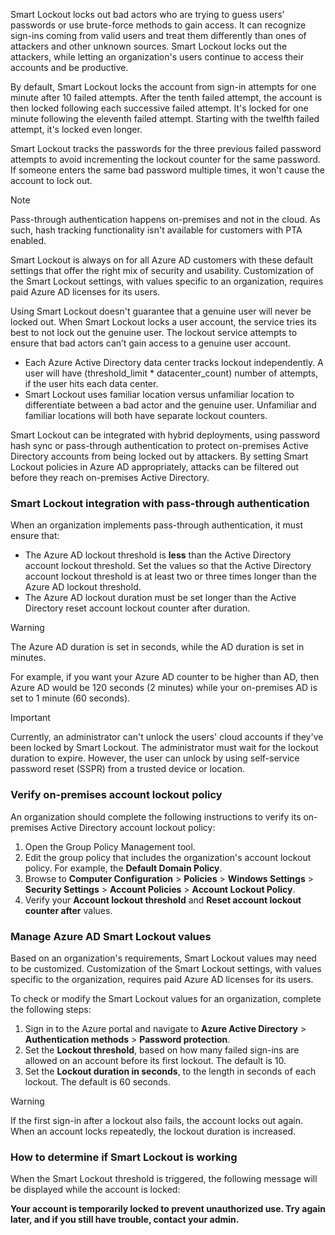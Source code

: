 Smart Lockout locks out bad actors who are trying to guess users’ passwords or use brute-force methods to gain access. It can recognize sign-ins coming from valid users and treat them differently than ones of attackers and other unknown sources. Smart Lockout locks out the attackers, while letting an organization's users continue to access their accounts and be productive.

By default, Smart Lockout locks the account from sign-in attempts for one minute after 10 failed attempts. After the tenth failed attempt, the account is then locked following each successive failed attempt. It's locked for one minute following the eleventh failed attempt. Starting with the twelfth failed attempt, it's locked even longer.

Smart Lockout tracks the passwords for the three previous failed password attempts to avoid incrementing the lockout counter for the same password. If someone enters the same bad password multiple times, it won't cause the account to lock out.

> [!NOTE]
> Pass-through authentication happens on-premises and not in the cloud. As such, hash tracking functionality isn't available for customers with PTA enabled.

Smart Lockout is always on for all Azure AD customers with these default settings that offer the right mix of security and usability. Customization of the Smart Lockout settings, with values specific to an organization, requires paid Azure AD licenses for its users.

Using Smart Lockout doesn't guarantee that a genuine user will never be locked out. When Smart Lockout locks a user account, the service tries its best to not lock out the genuine user. The lockout service attempts to ensure that bad actors can’t gain access to a genuine user account.

 -  Each Azure Active Directory data center tracks lockout independently. A user will have (threshold\_limit \* datacenter\_count) number of attempts, if the user hits each data center.
 -  Smart Lockout uses familiar location versus unfamiliar location to differentiate between a bad actor and the genuine user. Unfamiliar and familiar locations will both have separate lockout counters.

Smart Lockout can be integrated with hybrid deployments, using password hash sync or pass-through authentication to protect on-premises Active Directory accounts from being locked out by attackers. By setting Smart Lockout policies in Azure AD appropriately, attacks can be filtered out before they reach on-premises Active Directory.

### Smart Lockout integration with pass-through authentication

When an organization implements pass-through authentication, it must ensure that:

 -  The Azure AD lockout threshold is **less** than the Active Directory account lockout threshold. Set the values so that the Active Directory account lockout threshold is at least two or three times longer than the Azure AD lockout threshold.
 -  The Azure AD lockout duration must be set longer than the Active Directory reset account lockout counter after duration.

> [!WARNING]
> The Azure AD duration is set in seconds, while the AD duration is set in minutes.<br>

For example, if you want your Azure AD counter to be higher than AD, then Azure AD would be 120 seconds (2 minutes) while your on-premises AD is set to 1 minute (60 seconds).

> [!IMPORTANT]
> Currently, an administrator can't unlock the users' cloud accounts if they've been locked by Smart Lockout. The administrator must wait for the lockout duration to expire. However, the user can unlock by using self-service password reset (SSPR) from a trusted device or location.

### Verify on-premises account lockout policy

An organization should complete the following instructions to verify its on-premises Active Directory account lockout policy:

1. Open the Group Policy Management tool.
1. Edit the group policy that includes the organization's account lockout policy. For example, the **Default Domain Policy**.
1. Browse to **Computer Configuration** &gt; **Policies** &gt; **Windows Settings** &gt; **Security Settings** &gt; **Account Policies** &gt; **Account Lockout Policy**.
1. Verify your **Account lockout threshold** and **Reset account lockout counter after** values.

### Manage Azure AD Smart Lockout values

Based on an organization's requirements, Smart Lockout values may need to be customized. Customization of the Smart Lockout settings, with values specific to the organization, requires paid Azure AD licenses for its users.

To check or modify the Smart Lockout values for an organization, complete the following steps:

1. Sign in to the Azure portal and navigate to **Azure Active Directory** &gt; **Authentication methods** &gt; **Password protection**.
1. Set the **Lockout threshold**, based on how many failed sign-ins are allowed on an account before its first lockout. The default is 10.
1. Set the **Lockout duration in seconds**, to the length in seconds of each lockout. The default is 60 seconds.

> [!WARNING]
> If the first sign-in after a lockout also fails, the account locks out again. When an account locks repeatedly, the lockout duration is increased.

### How to determine if Smart Lockout is working

When the Smart Lockout threshold is triggered, the following message will be displayed while the account is locked:

**Your account is temporarily locked to prevent unauthorized use. Try again later, and if you still have trouble, contact your admin.**
